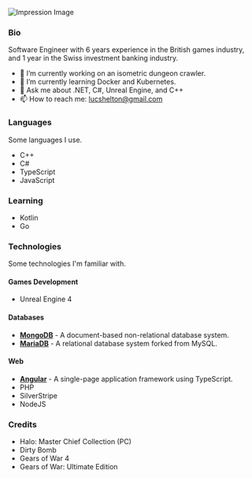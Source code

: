 ![Impression Image](https://i.imgur.com/6d95elJ.png)
### Bio
Software Engineer with 6 years experience in the British games industry, and 1 year in the Swiss investment banking industry.

- 🔭 I’m currently working on an isometric dungeon crawler.
- 🌱 I’m currently learning Docker and Kubernetes.
- 💬 Ask me about .NET, C#, Unreal Engine, and C++
- 📫 How to reach me: lucshelton@gmail.com

### Languages
Some languages I use.
- C++
- C#
- TypeScript
- JavaScript

### Learning
- Kotlin
- Go

### Technologies
Some technologies I'm familiar with.
#### Games Development
- Unreal Engine 4
#### Databases
- **[MongoDB](https://www.mongodb.com/)** - A document-based non-relational database system.
- **[MariaDB](https://mariadb.org/)** - A relational database system forked from MySQL.
#### Web
- **[Angular](https://angular.io/)** - A single-page application framework using TypeScript.
- PHP
- SilverStripe
- NodeJS

### Credits
- Halo: Master Chief Collection (PC)
- Dirty Bomb
- Gears of War 4
- Gears of War: Ultimate Edition

<!--
**LoveDuckie/LoveDuckie** is a ✨ _special_ ✨ repository because its `README.md` (this file) appears on your GitHub profile.

Here are some ideas to get you started:

- 🔭 I’m currently working on ...
- 🌱 I’m currently learning ...
- 👯 I’m looking to collaborate on ...
- 🤔 I’m looking for help with ...
- 💬 Ask me about ...
- 📫 How to reach me: ...
- 😄 Pronouns: ...
- ⚡ Fun fact: ...
-->
